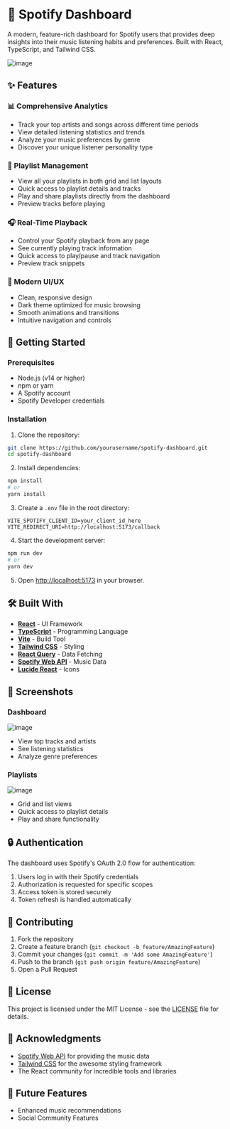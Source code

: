 # 🎵 Spotify Dashboard

A modern, feature-rich dashboard for Spotify users that provides deep insights into their music listening habits and preferences. Built with React, TypeScript, and Tailwind CSS.

![image](https://github.com/user-attachments/assets/37d9e8c4-f97c-4615-b642-ad0ddbec5291)


## ✨ Features

### 📊 Comprehensive Analytics
- Track your top artists and songs across different time periods
- View detailed listening statistics and trends
- Analyze your music preferences by genre
- Discover your unique listener personality type

### 📑 Playlist Management
- View all your playlists in both grid and list layouts
- Quick access to playlist details and tracks
- Play and share playlists directly from the dashboard
- Preview tracks before playing

### 🎧 Real-Time Playback
- Control your Spotify playback from any page
- See currently playing track information
- Quick access to play/pause and track navigation
- Preview track snippets

### 🎨 Modern UI/UX
- Clean, responsive design
- Dark theme optimized for music browsing
- Smooth animations and transitions
- Intuitive navigation and controls

## 🚀 Getting Started

### Prerequisites
- Node.js (v14 or higher)
- npm or yarn
- A Spotify account
- Spotify Developer credentials

### Installation

1. Clone the repository:
```bash
git clone https://github.com/yourusername/spotify-dashboard.git
cd spotify-dashboard
```

2. Install dependencies:
```bash
npm install
# or
yarn install
```

3. Create a `.env` file in the root directory:
```env
VITE_SPOTIFY_CLIENT_ID=your_client_id_here
VITE_REDIRECT_URI=http://localhost:5173/callback
```

4. Start the development server:
```bash
npm run dev
# or
yarn dev
```

5. Open [http://localhost:5173](http://localhost:5173) in your browser.

## 🛠️ Built With

- **[React](https://reactjs.org/)** - UI Framework
- **[TypeScript](https://www.typescriptlang.org/)** - Programming Language
- **[Vite](https://vitejs.dev/)** - Build Tool
- **[Tailwind CSS](https://tailwindcss.com/)** - Styling
- **[React Query](https://react-query.tanstack.com/)** - Data Fetching
- **[Spotify Web API](https://developer.spotify.com/documentation/web-api/)** - Music Data
- **[Lucide React](https://lucide.dev/)** - Icons

## 📱 Screenshots

### Dashboard
![image](https://github.com/user-attachments/assets/00d81927-4fc7-46d5-87fa-989a6b3873f4)

- View top tracks and artists
- See listening statistics
- Analyze genre preferences

### Playlists
![image](https://github.com/user-attachments/assets/31f9c91b-5159-42bf-83f3-2447b9c2964f)

- Grid and list views
- Quick access to playlist details
- Play and share functionality

## 🔒 Authentication

The dashboard uses Spotify's OAuth 2.0 flow for authentication:
1. Users log in with their Spotify credentials
2. Authorization is requested for specific scopes
3. Access token is stored securely
4. Token refresh is handled automatically

## 🤝 Contributing

1. Fork the repository
2. Create a feature branch (`git checkout -b feature/AmazingFeature`)
3. Commit your changes (`git commit -m 'Add some AmazingFeature'`)
4. Push to the branch (`git push origin feature/AmazingFeature`)
5. Open a Pull Request

## 📄 License

This project is licensed under the MIT License - see the [LICENSE](LICENSE) file for details.

## 🙏 Acknowledgments

- [Spotify Web API](https://developer.spotify.com/documentation/web-api/) for providing the music data
- [Tailwind CSS](https://tailwindcss.com/) for the awesome styling framework
- The React community for incredible tools and libraries


## 🔮 Future Features

- Enhanced music recommendations
- Social Community Features
